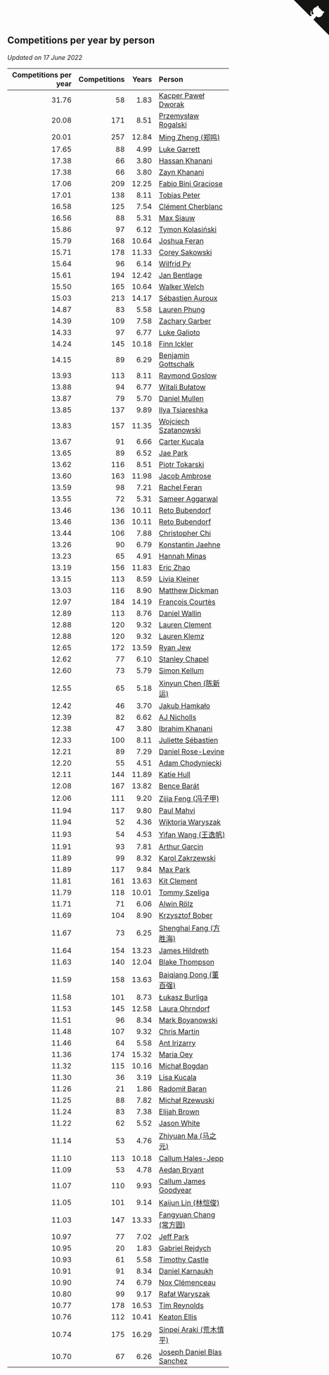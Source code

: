 ## Competitions per year by person

*Updated on 17 June 2022*

| Competitions per year | Competitions | Years | Person |
| ---: | ---: | ---: | :--- |
| 31.76 | 58 | 1.83 | [Kacper Paweł Dworak](https://www.worldcubeassociation.org/persons/2020DWOR01) |
| 20.08 | 171 | 8.51 | [Przemysław Rogalski](https://www.worldcubeassociation.org/persons/2013ROGA02) |
| 20.01 | 257 | 12.84 | [Ming Zheng (郑鸣)](https://www.worldcubeassociation.org/persons/2009ZHEN11) |
| 17.65 | 88 | 4.99 | [Luke Garrett](https://www.worldcubeassociation.org/persons/2017GARR05) |
| 17.38 | 66 | 3.80 | [Hassan Khanani](https://www.worldcubeassociation.org/persons/2018KHAN26) |
| 17.38 | 66 | 3.80 | [Zayn Khanani](https://www.worldcubeassociation.org/persons/2018KHAN28) |
| 17.06 | 209 | 12.25 | [Fabio Bini Graciose](https://www.worldcubeassociation.org/persons/2010GRAC02) |
| 17.01 | 138 | 8.11 | [Tobias Peter](https://www.worldcubeassociation.org/persons/2014PETE03) |
| 16.58 | 125 | 7.54 | [Clément Cherblanc](https://www.worldcubeassociation.org/persons/2014CHER05) |
| 16.56 | 88 | 5.31 | [Max Siauw](https://www.worldcubeassociation.org/persons/2017SIAU02) |
| 15.86 | 97 | 6.12 | [Tymon Kolasiński](https://www.worldcubeassociation.org/persons/2016KOLA02) |
| 15.79 | 168 | 10.64 | [Joshua Feran](https://www.worldcubeassociation.org/persons/2011FERA01) |
| 15.71 | 178 | 11.33 | [Corey Sakowski](https://www.worldcubeassociation.org/persons/2011SAKO01) |
| 15.64 | 96 | 6.14 | [Wilfrid Py](https://www.worldcubeassociation.org/persons/2016PYWI01) |
| 15.61 | 194 | 12.42 | [Jan Bentlage](https://www.worldcubeassociation.org/persons/2010BENT01) |
| 15.50 | 165 | 10.64 | [Walker Welch](https://www.worldcubeassociation.org/persons/2011WELC01) |
| 15.03 | 213 | 14.17 | [Sébastien Auroux](https://www.worldcubeassociation.org/persons/2008AURO01) |
| 14.87 | 83 | 5.58 | [Lauren Phung](https://www.worldcubeassociation.org/persons/2016PHUN02) |
| 14.39 | 109 | 7.58 | [Zachary Garber](https://www.worldcubeassociation.org/persons/2014GARB01) |
| 14.33 | 97 | 6.77 | [Luke Galioto](https://www.worldcubeassociation.org/persons/2015GALI02) |
| 14.24 | 145 | 10.18 | [Finn Ickler](https://www.worldcubeassociation.org/persons/2012ICKL01) |
| 14.15 | 89 | 6.29 | [Benjamin Gottschalk](https://www.worldcubeassociation.org/persons/2016GOTT01) |
| 13.93 | 113 | 8.11 | [Raymond Goslow](https://www.worldcubeassociation.org/persons/2014GOSL01) |
| 13.88 | 94 | 6.77 | [Witali Bułatow](https://www.worldcubeassociation.org/persons/2015BUAT01) |
| 13.87 | 79 | 5.70 | [Daniel Mullen](https://www.worldcubeassociation.org/persons/2016MULL04) |
| 13.85 | 137 | 9.89 | [Ilya Tsiareshka](https://www.worldcubeassociation.org/persons/2012TERE01) |
| 13.83 | 157 | 11.35 | [Wojciech Szatanowski](https://www.worldcubeassociation.org/persons/2011SZAT01) |
| 13.67 | 91 | 6.66 | [Carter Kucala](https://www.worldcubeassociation.org/persons/2015KUCA01) |
| 13.65 | 89 | 6.52 | [Jae Park](https://www.worldcubeassociation.org/persons/2015PARK24) |
| 13.62 | 116 | 8.51 | [Piotr Tokarski](https://www.worldcubeassociation.org/persons/2013TOKA01) |
| 13.60 | 163 | 11.98 | [Jacob Ambrose](https://www.worldcubeassociation.org/persons/2010AMBR01) |
| 13.59 | 98 | 7.21 | [Rachel Feran](https://www.worldcubeassociation.org/persons/2015FERA01) |
| 13.55 | 72 | 5.31 | [Sameer Aggarwal](https://www.worldcubeassociation.org/persons/2017AGGA01) |
| 13.46 | 136 | 10.11 | [Reto Bubendorf](https://www.worldcubeassociation.org/persons/2012BUBE01) |
| 13.46 | 136 | 10.11 | [Reto Bubendorf](https://www.worldcubeassociation.org/persons/2012BUBE01) |
| 13.44 | 106 | 7.88 | [Christopher Chi](https://www.worldcubeassociation.org/persons/2014CHIC01) |
| 13.26 | 90 | 6.79 | [Konstantin Jaehne](https://www.worldcubeassociation.org/persons/2015JAEH01) |
| 13.23 | 65 | 4.91 | [Hannah Minas](https://www.worldcubeassociation.org/persons/2017MINA04) |
| 13.19 | 156 | 11.83 | [Eric Zhao](https://www.worldcubeassociation.org/persons/2010ZHAO19) |
| 13.15 | 113 | 8.59 | [Livia Kleiner](https://www.worldcubeassociation.org/persons/2013KLEI03) |
| 13.03 | 116 | 8.90 | [Matthew Dickman](https://www.worldcubeassociation.org/persons/2013DICK01) |
| 12.97 | 184 | 14.19 | [François Courtès](https://www.worldcubeassociation.org/persons/2008COUR01) |
| 12.89 | 113 | 8.76 | [Daniel Wallin](https://www.worldcubeassociation.org/persons/2013WALL03) |
| 12.88 | 120 | 9.32 | [Lauren Clement](https://www.worldcubeassociation.org/persons/2013KLEM01) |
| 12.88 | 120 | 9.32 | [Lauren Klemz](https://www.worldcubeassociation.org/persons/2013KLEM01) |
| 12.65 | 172 | 13.59 | [Ryan Jew](https://www.worldcubeassociation.org/persons/2008JEWR01) |
| 12.62 | 77 | 6.10 | [Stanley Chapel](https://www.worldcubeassociation.org/persons/2016CHAP04) |
| 12.60 | 73 | 5.79 | [Simon Kellum](https://www.worldcubeassociation.org/persons/2016KELL12) |
| 12.55 | 65 | 5.18 | [Xinyun Chen (陈新运)](https://www.worldcubeassociation.org/persons/2017CHEN36) |
| 12.42 | 46 | 3.70 | [Jakub Hamkało](https://www.worldcubeassociation.org/persons/2018HAMK01) |
| 12.39 | 82 | 6.62 | [AJ Nicholls](https://www.worldcubeassociation.org/persons/2015NICH04) |
| 12.38 | 47 | 3.80 | [Ibrahim Khanani](https://www.worldcubeassociation.org/persons/2018KHAN27) |
| 12.33 | 100 | 8.11 | [Juliette Sébastien](https://www.worldcubeassociation.org/persons/2014SEBA01) |
| 12.21 | 89 | 7.29 | [Daniel Rose-Levine](https://www.worldcubeassociation.org/persons/2015ROSE01) |
| 12.20 | 55 | 4.51 | [Adam Chodyniecki](https://www.worldcubeassociation.org/persons/2017CHOD02) |
| 12.11 | 144 | 11.89 | [Katie Hull](https://www.worldcubeassociation.org/persons/2010HULL01) |
| 12.08 | 167 | 13.82 | [Bence Barát](https://www.worldcubeassociation.org/persons/2008BARA01) |
| 12.06 | 111 | 9.20 | [Zijia Feng (冯子甲)](https://www.worldcubeassociation.org/persons/2013FENG02) |
| 11.94 | 117 | 9.80 | [Paul Mahvi](https://www.worldcubeassociation.org/persons/2012MAHV01) |
| 11.94 | 52 | 4.36 | [Wiktoria Waryszak](https://www.worldcubeassociation.org/persons/2018WARY01) |
| 11.93 | 54 | 4.53 | [Yifan Wang (王逸帆)](https://www.worldcubeassociation.org/persons/2017WANY29) |
| 11.91 | 93 | 7.81 | [Arthur Garcin](https://www.worldcubeassociation.org/persons/2014GARC27) |
| 11.89 | 99 | 8.32 | [Karol Zakrzewski](https://www.worldcubeassociation.org/persons/2014ZAKR01) |
| 11.89 | 117 | 9.84 | [Max Park](https://www.worldcubeassociation.org/persons/2012PARK03) |
| 11.81 | 161 | 13.63 | [Kit Clement](https://www.worldcubeassociation.org/persons/2008CLEM01) |
| 11.79 | 118 | 10.01 | [Tommy Szeliga](https://www.worldcubeassociation.org/persons/2012SZEL01) |
| 11.71 | 71 | 6.06 | [Alwin Rölz](https://www.worldcubeassociation.org/persons/2016ROLZ01) |
| 11.69 | 104 | 8.90 | [Krzysztof Bober](https://www.worldcubeassociation.org/persons/2013BOBE01) |
| 11.67 | 73 | 6.25 | [Shenghai Fang (方胜海)](https://www.worldcubeassociation.org/persons/2016FANG01) |
| 11.64 | 154 | 13.23 | [James Hildreth](https://www.worldcubeassociation.org/persons/2009HILD01) |
| 11.63 | 140 | 12.04 | [Blake Thompson](https://www.worldcubeassociation.org/persons/2010THOM03) |
| 11.59 | 158 | 13.63 | [Baiqiang Dong (董百强)](https://www.worldcubeassociation.org/persons/2008DONG06) |
| 11.58 | 101 | 8.73 | [Łukasz Burliga](https://www.worldcubeassociation.org/persons/2013BURL01) |
| 11.53 | 145 | 12.58 | [Laura Ohrndorf](https://www.worldcubeassociation.org/persons/2009OHRN01) |
| 11.51 | 96 | 8.34 | [Mark Boyanowski](https://www.worldcubeassociation.org/persons/2014BOYA01) |
| 11.48 | 107 | 9.32 | [Chris Martin](https://www.worldcubeassociation.org/persons/2013MART03) |
| 11.46 | 64 | 5.58 | [Ant Irizarry](https://www.worldcubeassociation.org/persons/2016IRIZ02) |
| 11.36 | 174 | 15.32 | [Maria Oey](https://www.worldcubeassociation.org/persons/2007OEYM01) |
| 11.32 | 115 | 10.16 | [Michał Bogdan](https://www.worldcubeassociation.org/persons/2012BOGD01) |
| 11.30 | 36 | 3.19 | [Lisa Kucala](https://www.worldcubeassociation.org/persons/2019KUCA01) |
| 11.26 | 21 | 1.86 | [Radomił Baran](https://www.worldcubeassociation.org/persons/2020BARA02) |
| 11.25 | 88 | 7.82 | [Michał Rzewuski](https://www.worldcubeassociation.org/persons/2014RZEW01) |
| 11.24 | 83 | 7.38 | [Elijah Brown](https://www.worldcubeassociation.org/persons/2015BROW03) |
| 11.22 | 62 | 5.52 | [Jason White](https://www.worldcubeassociation.org/persons/2016WHIT16) |
| 11.14 | 53 | 4.76 | [Zhiyuan Ma (马之元)](https://www.worldcubeassociation.org/persons/2017MAZH04) |
| 11.10 | 113 | 10.18 | [Callum Hales-Jepp](https://www.worldcubeassociation.org/persons/2012HALE01) |
| 11.09 | 53 | 4.78 | [Aedan Bryant](https://www.worldcubeassociation.org/persons/2017BRYA06) |
| 11.07 | 110 | 9.93 | [Callum James Goodyear](https://www.worldcubeassociation.org/persons/2012GOOD02) |
| 11.05 | 101 | 9.14 | [Kaijun Lin (林恺俊)](https://www.worldcubeassociation.org/persons/2013LINK01) |
| 11.03 | 147 | 13.33 | [Fangyuan Chang (常方圆)](https://www.worldcubeassociation.org/persons/2009CHAN04) |
| 10.97 | 77 | 7.02 | [Jeff Park](https://www.worldcubeassociation.org/persons/2015PARK08) |
| 10.95 | 20 | 1.83 | [Gabriel Rejdych](https://www.worldcubeassociation.org/persons/2020REJD01) |
| 10.93 | 61 | 5.58 | [Timothy Castle](https://www.worldcubeassociation.org/persons/2016CAST48) |
| 10.91 | 91 | 8.34 | [Daniel Karnaukh](https://www.worldcubeassociation.org/persons/2014KARN02) |
| 10.90 | 74 | 6.79 | [Nox Clémenceau](https://www.worldcubeassociation.org/persons/2015CLEM03) |
| 10.80 | 99 | 9.17 | [Rafał Waryszak](https://www.worldcubeassociation.org/persons/2013WARY01) |
| 10.77 | 178 | 16.53 | [Tim Reynolds](https://www.worldcubeassociation.org/persons/2005REYN01) |
| 10.76 | 112 | 10.41 | [Keaton Ellis](https://www.worldcubeassociation.org/persons/2012ELLI01) |
| 10.74 | 175 | 16.29 | [Sinpei Araki (荒木慎平)](https://www.worldcubeassociation.org/persons/2006ARAK01) |
| 10.70 | 67 | 6.26 | [Joseph Daniel Blas Sanchez](https://www.worldcubeassociation.org/persons/2016SANC08) |


<a href="https://github.com/JustinTimeCuber/wca_statistics" class="github-corner" aria-label="View source on Github"><svg width="80" height="80" viewBox="0 0 250 250" style="fill:#151513; color:#fff; position: absolute; top: 0; border: 0; right: 0;" aria-hidden="true"><path d="M0,0 L115,115 L130,115 L142,142 L250,250 L250,0 Z"></path><path d="M128.3,109.0 C113.8,99.7 119.0,89.6 119.0,89.6 C122.0,82.7 120.5,78.6 120.5,78.6 C119.2,72.0 123.4,76.3 123.4,76.3 C127.3,80.9 125.5,87.3 125.5,87.3 C122.9,97.6 130.6,101.9 134.4,103.2" fill="currentColor" style="transform-origin: 130px 106px;" class="octo-arm"></path><path d="M115.0,115.0 C114.9,115.1 118.7,116.5 119.8,115.4 L133.7,101.6 C136.9,99.2 139.9,98.4 142.2,98.6 C133.8,88.0 127.5,74.4 143.8,58.0 C148.5,53.4 154.0,51.2 159.7,51.0 C160.3,49.4 163.2,43.6 171.4,40.1 C171.4,40.1 176.1,42.5 178.8,56.2 C183.1,58.6 187.2,61.8 190.9,65.4 C194.5,69.0 197.7,73.2 200.1,77.6 C213.8,80.2 216.3,84.9 216.3,84.9 C212.7,93.1 206.9,96.0 205.4,96.6 C205.1,102.4 203.0,107.8 198.3,112.5 C181.9,128.9 168.3,122.5 157.7,114.1 C157.9,116.9 156.7,120.9 152.7,124.9 L141.0,136.5 C139.8,137.7 141.6,141.9 141.8,141.8 Z" fill="currentColor" class="octo-body"></path></svg></a><style>.github-corner:hover .octo-arm{animation:octocat-wave 560ms ease-in-out}@keyframes octocat-wave{0%,100%{transform:rotate(0)}20%,60%{transform:rotate(-25deg)}40%,80%{transform:rotate(10deg)}}@media (max-width:500px){.github-corner:hover .octo-arm{animation:none}.github-corner .octo-arm{animation:octocat-wave 560ms ease-in-out}}</style>
